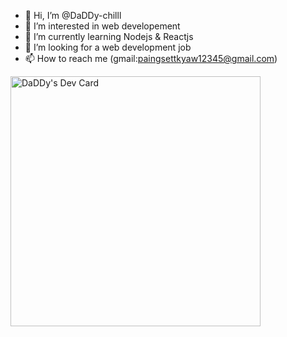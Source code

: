 - 👋 Hi, I’m @DaDDy-chilll
- 👀 I’m interested in web developement
- 🌱 I’m currently learning Nodejs & Reactjs
- 💞️ I’m looking for a web development job
- 📫 How to reach me (gmail:paingsettkyaw12345@gmail.com)

<a href="https://app.daily.dev/DaDDy"><img src="https://api.daily.dev/devcards/dbea3e18bc5841f1b64b8c76e5754199.png?r=ppg" width="400" alt="DaDDy's Dev Card"/></a>

<!---
DaDDy-chilll/DaDDy-chilll is a ✨ special ✨ repository because its `README.md` (this file) appears on your GitHub profile.
You can click the Preview link to take a look at your changes.
--->
